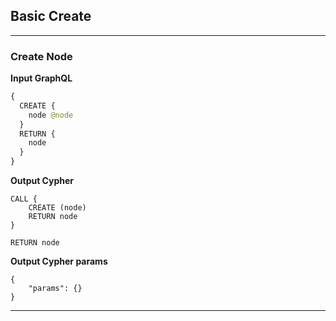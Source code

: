 ## Basic Create

---

### Create Node

**Input GraphQL**

```graphql
{
  CREATE {
    node @node
  }
  RETURN {
    node
  }
}
```

**Output Cypher**

```cypher
CALL {
    CREATE (node)
    RETURN node
}

RETURN node
```

**Output Cypher params**

```params
{
    "params": {}
}
```

---
